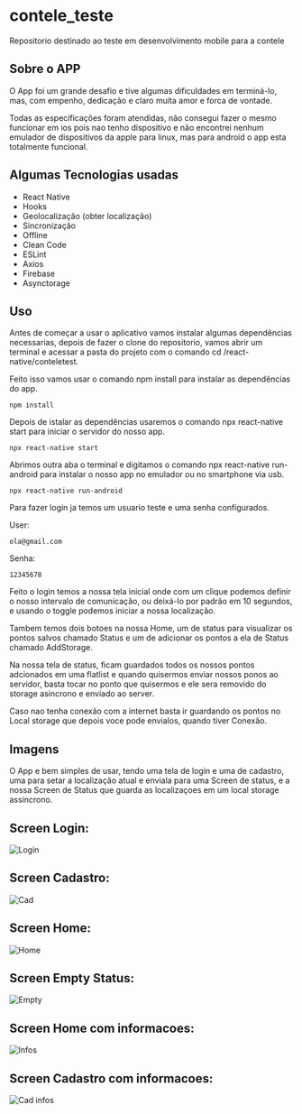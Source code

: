 # contele_teste
Repositorio destinado ao teste em desenvolvimento mobile para a contele

## Sobre o APP

O App foi um grande desafio e tive algumas dificuldades em terminá-lo, mas, com empenho, dedicação e claro muita amor e forca de vontade.

Todas as especificações foram atendidas, não consegui fazer o mesmo funcionar em ios pois nao tenho dispositivo e não encontrei nenhum emulador de dispositivos da apple para linux, mas para android o app esta totalmente funcional.

## Algumas Tecnologias usadas

* React Native
* Hooks
* Geolocalização (obter localização)
* Sincronização 
* Offline
* Clean Code
* ESLint
* Axios
* Firebase
* Asynctorage

## Uso

Antes de começar a usar o aplicativo vamos instalar algumas dependências necessarias, depois de fazer o clone do repositorio, vamos abrir um terminal e acessar a pasta do projeto com o comando cd /react-native/conteletest.

Feito isso vamos usar o comando npm install para instalar as dependências do app.

```
npm install
```

Depois de istalar as dependências usaremos o comando npx react-native start para iniciar o servidor do nosso app.

```
npx react-native start
```

Abrimos outra aba o terminal e digitamos o comando npx react-native run-android para instalar o nosso app no emulador ou no smartphone via usb.

```
npx react-native run-android
```

Para fazer login ja temos um usuario teste e uma senha configurados.

User:
 
```
ola@gmail.com
```

Senha:
 
```
12345678
```

Feito o login temos a nossa tela inicial onde com um clique podemos definir o nosso intervalo de comunicação, ou deixá-lo por padrão em 10 segundos, e usando o toggle podemos iniciar a nossa localização.

Tambem temos dois botoes na nossa Home, um de status para visualizar os pontos salvos chamado Status e um de adicionar os pontos a ela de Status chamado AddStorage.

Na nossa tela de status, ficam guardados todos os nossos pontos adcionados em uma flatlist e quando quisermos enviar nossos ponos ao servidor, basta tocar no ponto que quisermos e ele sera removido do storage asincrono e enviado ao server.

Caso nao tenha conexão com a internet basta ir guardando os pontos no Local storage que depois voce pode envialos, quando tiver Conexão.

## Imagens

O App e bem simples de usar, tendo uma tela de login e uma de cadastro, uma para setar a localização atual e enviala para uma Screen de status, e a nossa Screen de Status que guarda as localizaçoes em um local storage assincrono.

## Screen Login:
![Login](react-native/conteletest/assets/login.png)



## Screen Cadastro:
![Cad](react-native/conteletest/assets/cad.png)



## Screen Home:
![Home](react-native/conteletest/assets/first.png)



## Screen Empty Status:
![Empty](react-native/conteletest/assets/second.png)



## Screen Home com informacoes:
![Infos](react-native/conteletest/assets/third.png)



## Screen Cadastro com informacoes:
![Cad infos](react-native/conteletest/assets/fourth.png)
